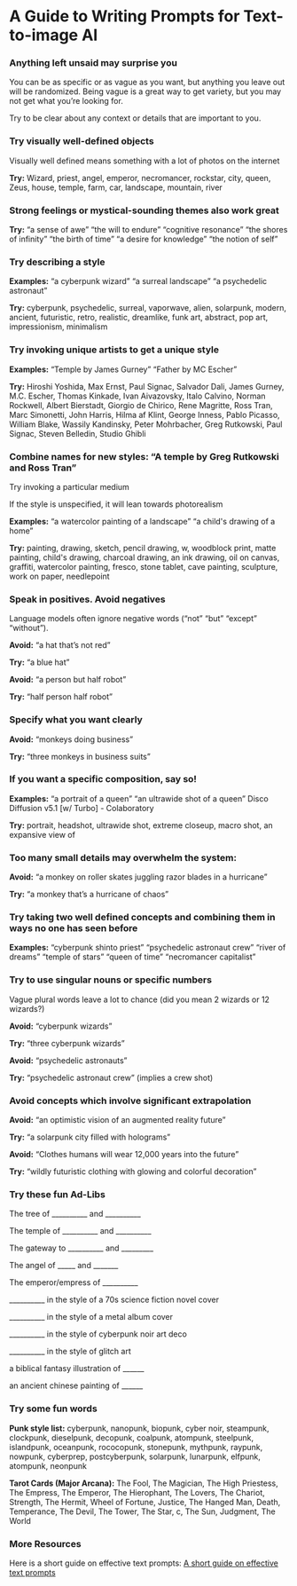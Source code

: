 # A Guide to Writing Prompts for Text-to-image AI

### Anything left unsaid may surprise you

You can be as specific or as vague as you want, but anything you leave out will be randomized. Being vague is a great way to get variety, but you may not get what you’re looking for.

Try to be clear about any context or details that are important to you.

### Try visually well-defined objects

Visually well defined means something with a lot of photos on the internet

**Try:** Wizard, priest, angel, emperor, necromancer, rockstar, city, queen, Zeus, house, temple, farm, car, landscape, mountain, river

### Strong feelings or mystical-sounding themes also work great

**Try:** “a sense of awe” “the will to endure” “cognitive resonance” “the shores of infinity” “the birth of time” “a desire for knowledge” “the notion of self”

### Try describing a style

**Examples:** “a cyberpunk wizard” “a surreal landscape” “a psychedelic astronaut”

**Try:** cyberpunk, psychedelic, surreal, vaporwave, alien, solarpunk, modern, ancient, futuristic, retro, realistic, dreamlike, funk art, abstract, pop art, impressionism, minimalism

### Try invoking unique artists to get a unique style

**Examples:** “Temple by James Gurney” “Father by MC Escher”

**Try:** Hiroshi Yoshida, Max Ernst, Paul Signac, Salvador Dali, James Gurney, M.C. Escher, Thomas Kinkade, Ivan Aivazovsky, Italo Calvino, Norman Rockwell, Albert Bierstadt, Giorgio de Chirico, Rene Magritte, Ross Tran, Marc Simonetti, John Harris, Hilma af Klint, George Inness, Pablo Picasso, William Blake, Wassily Kandinsky, Peter Mohrbacher, Greg Rutkowski, Paul Signac, Steven Belledin, Studio Ghibli

### Combine names for new styles: “A temple by Greg Rutkowski and Ross Tran”

Try invoking a particular medium

If the style is unspecified, it will lean towards photorealism

**Examples:** “a watercolor painting of a landscape” “a child's drawing of a home”

**Try:** painting, drawing, sketch, pencil drawing, w, woodblock print, matte painting, child's drawing, charcoal drawing, an ink drawing, oil on canvas, graffiti, watercolor painting, fresco, stone tablet, cave painting, sculpture, work on paper, needlepoint

### Speak in positives. Avoid negatives

Language models often ignore negative words (“not” “but” “except” “without”).

**Avoid:** “a hat that’s not red”

**Try:** “a blue hat”

**Avoid:** “a person but half robot”

**Try:** “half person half robot”

### Specify what you want clearly

**Avoid:** “monkeys doing business”

**Try:** “three monkeys in business suits”

### If you want a specific composition, say so!

**Examples:** “a portrait of a queen” “an ultrawide shot of a queen”
Disco Diffusion v5.1 [w/ Turbo] - Colaboratory

**Try:** portrait, headshot, ultrawide shot, extreme closeup, macro shot, an expansive view of

### Too many small details may overwhelm the system:

**Avoid:** “a monkey on roller skates juggling razor blades in a hurricane”

**Try:** “a monkey that’s a hurricane of chaos”

### Try taking two well defined concepts and combining them in ways no one has seen before

**Examples:** “cyberpunk shinto priest” “psychedelic astronaut crew” “river of dreams” “temple of stars” “queen of time” “necromancer capitalist”

### Try to use singular nouns or specific numbers

Vague plural words leave a lot to chance (did you mean 2 wizards or 12 wizards?)

**Avoid:** “cyberpunk wizards”

**Try:** “three cyberpunk wizards”

**Avoid:** “psychedelic astronauts”

**Try:** “psychedelic astronaut crew” (implies a crew shot)

### Avoid concepts which involve significant extrapolation

**Avoid:** “an optimistic vision of an augmented reality future”

**Try:** “a solarpunk city filled with holograms”

**Avoid:** “Clothes humans will wear 12,000 years into the future”

**Try:** “wildly futuristic clothing with glowing and colorful decoration”

### Try these fun Ad-Libs

The tree of __________ and __________ 

The temple of __________  and __________ 

The gateway to __________  and _________

The angel of _____ and _______

The emperor/empress of __________

__________ in the style of a 70s science fiction novel cover

__________ in the style of a metal album cover

__________ in the style of cyberpunk noir art deco 

__________ in the style of glitch art

a biblical fantasy illustration of ______

an ancient chinese painting of ______

### Try some fun words

**Punk style list:** cyberpunk, nanopunk, biopunk, cyber noir, steampunk, clockpunk, dieselpunk, decopunk, coalpunk, atompunk, steelpunk, islandpunk, oceanpunk, rococopunk, stonepunk, mythpunk, raypunk, nowpunk, cyberprep, postcyberpunk, solarpunk, lunarpunk, elfpunk, atompunk, neonpunk

**Tarot Cards (Major Arcana):** The Fool, The Magician, The High Priestess, The Empress, The Emperor, The Hierophant, The Lovers, The Chariot, Strength, The Hermit, Wheel of Fortune, Justice, The Hanged Man, Death, Temperance, The Devil, The Tower, The Star, c, The Sun, Judgment, The World

### More Resources

Here is a short guide on effective text prompts: [A short guide on effective text prompts](https://docs.google.com/document/d/1XUT2G9LmkZataHFzmuOtRXnuWBfhvXDAo8DkS--8tec)
